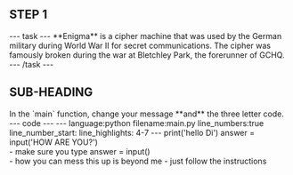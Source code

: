 <h2 class="c-project-heading--task">STEP 1</h2>
--- task ---
**Enigma** is a cipher machine that was used by the German military during World War II for secret communications. The cipher was famously broken during the war at Bletchley Park, the forerunner of GCHQ.
--- /task ---
<h2 class="c-project-heading--explain">SUB-HEADING</h2>
In the `main` function, change your message **and** the three letter code. 
<div class="c-project-code">
--- code ---
---
language:python
filename:main.py
line_numbers:true
line_number_start:
line_highlights: 4-7
---
print('hello Di')
answer = input('HOW ARE YOU?')

</div>

<div class="c-project-callout c-project-callout--tip">
- make sure you type answer = input()
</div>

<div class="c-project-callout c-project-callout--debug">
- how you can mess this up is beyond me
- just follow the instructions
</div>



